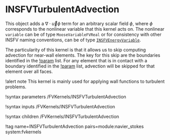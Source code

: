 # INSFVTurbulentAdvection

This object adds a $\nabla \cdot \vec u \phi$ term for an arbitrary scalar field
$\phi$, where $\phi$ corresponds to the nonlinear variable that this kernel acts
on. The nonlinear `variable` can be of type `MooseVariableFVReal` or for
consistency with other INSFV naming conventions, can be of type
[`INSFVEnergyVariable`](INSFVEnergyVariable.md).

The particularity of this kernel is that it allows us to skip computing advection
for near-wall elements. The key for this skip are the boundaries identified in
the [!param](/FVKernels/INSFVTurbulentAdvection/walls) list.
For any element that is in contact with a boundary identified
in the [!param](/FVKernels/INSFVTurbulentAdvection/walls) list,
advection will be skipped for that element over all faces.

!alert note
This kernel is mainly used for applying wall functions to turbulent problems.

!syntax parameters /FVKernels/INSFVTurbulentAdvection

!syntax inputs /FVKernels/INSFVTurbulentAdvection

!syntax children /FVKernels/INSFVTurbulentAdvection

!tag name=INSFVTurbulentAdvection pairs=module:navier_stokes system:fvkernels
